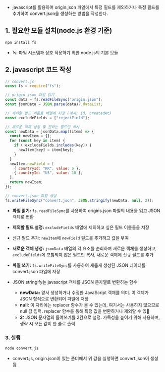 - javascript를 활용하여 origin.json 파일에서 특정 필드를 제외하거나 특정 필드를 추가하여 convert.json을 생성하는 방법을 작성한다.

## 1. 필요한 모듈 설치(node.js 환경 기준)
```bash
npm install fs
```
- fs: 파일 시스템과 상호 작용하기 위한 node.js의 기본 모듈

## 2. javascript 코드 작성
```javascript
// convert.js
const fs = require("fs");

// origin.json 파일 읽기
const data = fs.readFileSync("origin.json");
const jsonData = JSON.parse(data)?.dataList;

// 제외할 필드 이름을 배열에 저장 (예시: id, createdAt)
const excludeFields = ["rejectField"];

// 새로운 객체 생성 및 원하는 필드만 복사
const newData = jsonData.map((item) => {
  const newItem = {};
  for (const key in item) {
    if (!excludeFields.includes(key)) {
      newItem[key] = item[key];
    }
  }
  newItem.newField = [
    { countryId: "KR", value: 6 },
    { countryId: "US", value: 10 },
  ];
  return newItem;
});

// convert.json 파일 생성
fs.writeFileSync("convert.json", JSON.stringify(newData, null, 2));
```
- **파일 읽기:** `fs.readFileSync`를 사용하여 origins.json 파일의 내용을 읽고 JSON 객체로 변환
- **제외할 필드 설정:** `excludeFields` 배열에 제외하고 싶은 필드 이름들을 저장
- 신규 필드 추가: `newItem`에 `newField` 필드를 추가하고 값을 부여
- **새로운 객체 생성:** `jsonData` 배열의 각 요소를 순회하며 새로운 객체를 생성하고, `excludeFields`에 포함되지 않은 필드만 복사, 새로운 객체에 신규 필드를 추가
- **파일 쓰기:** `fs.writeFileSync`를 사용하여 새롭게 생성된 JSON 데이터를 convert.json 파일에 저장

- JSON.stringify는 javascript 객체를 JSON 문자열로 변환하는 함수
	- **newData:** 앞서 생성하거나 수정한 JavaScript 객체를 의미. 이 객체가 JSON 형식으로 변환되어 파일에 저장
	- **null:** 이 자리에는 replacer 함수가 올 수 있는데, 여기서는 사용하지 않으므로 null 값 입력. replacer 함수를 통해 특정 값을 변환하거나 제외할 수 있
	- **2:** JSON 문자열의 들여쓰기를 2칸으로 설정. 가독성을 높이기 위해 사용하며, 생략 시 모든 값이 한 줄로 출력

### 3. 실행
```bash
node convert.js
```
- convert.js, origin.json이 있는 폴더에서 위 값을 실행하면 convert.json이 생성됨